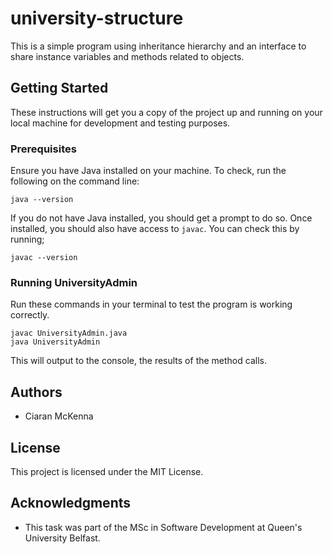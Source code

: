 # university-structure

This is a simple program using inheritance hierarchy and an interface to share instance
variables and methods related to objects.

## Getting Started

These instructions will get you a copy of the project up and running on your local machine for development and testing purposes.

### Prerequisites

Ensure you have Java installed on your machine. To check, run the following on the command line:

`java --version`

If you do not have Java installed, you should get a prompt to do so. Once installed,
you should also have access to `javac`. You can check this by running;

`javac --version`

### Running UniversityAdmin

Run these commands in your terminal to test the program is working correctly.

```
javac UniversityAdmin.java
java UniversityAdmin
```

This will output to the console, the results of the method calls.

## Authors

* Ciaran McKenna

## License

This project is licensed under the MIT License.

## Acknowledgments

* This task was part of the MSc in Software Development at Queen's University Belfast.
